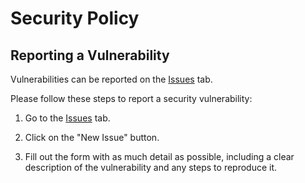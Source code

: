 # Security Policy

## Reporting a Vulnerability

Vulnerabilities can be reported on the [Issues](https://github.com/eoussama/dx/issues) tab.

Please follow these steps to report a security vulnerability:

1. Go to the [Issues](https://github.com/eoussama/dx/issues) tab.

2. Click on the "New Issue" button.

3. Fill out the form with as much detail as possible, including a clear description of the vulnerability and any steps to reproduce it.
